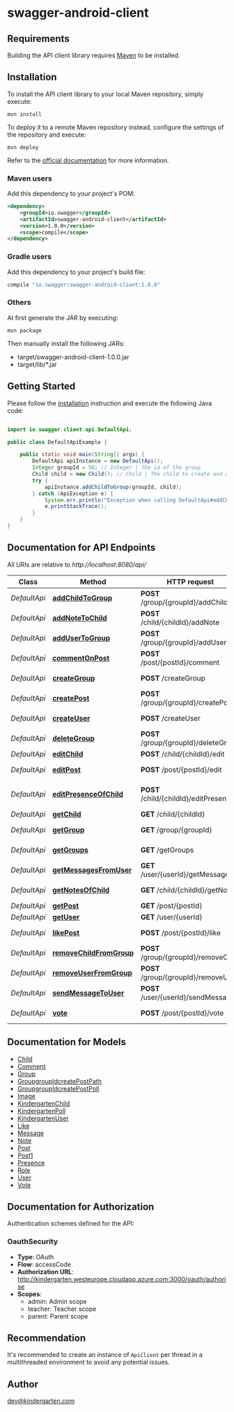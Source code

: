 # swagger-android-client

## Requirements

Building the API client library requires [Maven](https://maven.apache.org/) to be installed.

## Installation

To install the API client library to your local Maven repository, simply execute:

```shell
mvn install
```

To deploy it to a remote Maven repository instead, configure the settings of the repository and execute:

```shell
mvn deploy
```

Refer to the [official documentation](https://maven.apache.org/plugins/maven-deploy-plugin/usage.html) for more information.

### Maven users

Add this dependency to your project's POM:

```xml
<dependency>
    <groupId>io.swagger</groupId>
    <artifactId>swagger-android-client</artifactId>
    <version>1.0.0</version>
    <scope>compile</scope>
</dependency>
```

### Gradle users

Add this dependency to your project's build file:

```groovy
compile "io.swagger:swagger-android-client:1.0.0"
```

### Others

At first generate the JAR by executing:

    mvn package

Then manually install the following JARs:

* target/swagger-android-client-1.0.0.jar
* target/lib/*.jar

## Getting Started

Please follow the [installation](#installation) instruction and execute the following Java code:

```java

import io.swagger.client.api.DefaultApi;

public class DefaultApiExample {

    public static void main(String[] args) {
        DefaultApi apiInstance = new DefaultApi();
        Integer groupId = 56; // Integer | The id of the group
        Child child = new Child(); // Child | The child to create and add
        try {
            apiInstance.addChildToGroup(groupId, child);
        } catch (ApiException e) {
            System.err.println("Exception when calling DefaultApi#addChildToGroup");
            e.printStackTrace();
        }
    }
}

```

## Documentation for API Endpoints

All URIs are relative to *http://localhost:8080/api/*

Class | Method | HTTP request | Description
------------ | ------------- | ------------- | -------------
*DefaultApi* | [**addChildToGroup**](docs/DefaultApi.md#addChildToGroup) | **POST** /group/{groupId}/addChild | adds a child
*DefaultApi* | [**addNoteToChild**](docs/DefaultApi.md#addNoteToChild) | **POST** /child/{childId}/addNote | adds a note
*DefaultApi* | [**addUserToGroup**](docs/DefaultApi.md#addUserToGroup) | **POST** /group/{groupId}/addUser | adds a user
*DefaultApi* | [**commentOnPost**](docs/DefaultApi.md#commentOnPost) | **POST** /post/{postId}/comment | makes a comment
*DefaultApi* | [**createGroup**](docs/DefaultApi.md#createGroup) | **POST** /createGroup | create a group
*DefaultApi* | [**createPost**](docs/DefaultApi.md#createPost) | **POST** /group/{groupId}/createPost | create a post
*DefaultApi* | [**createUser**](docs/DefaultApi.md#createUser) | **POST** /createUser | create a user
*DefaultApi* | [**deleteGroup**](docs/DefaultApi.md#deleteGroup) | **POST** /group/{groupId}/deleteGroup | deletes the group
*DefaultApi* | [**editChild**](docs/DefaultApi.md#editChild) | **POST** /child/{childId}/edit | edit a child
*DefaultApi* | [**editPost**](docs/DefaultApi.md#editPost) | **POST** /post/{postId}/edit | edits the post
*DefaultApi* | [**editPresenceOfChild**](docs/DefaultApi.md#editPresenceOfChild) | **POST** /child/{childId}/editPresence | edit a child&#39;s presence
*DefaultApi* | [**getChild**](docs/DefaultApi.md#getChild) | **GET** /child/{childId} | Gets a child
*DefaultApi* | [**getGroup**](docs/DefaultApi.md#getGroup) | **GET** /group/{groupId} | Gets a group
*DefaultApi* | [**getGroups**](docs/DefaultApi.md#getGroups) | **GET** /getGroups | gets the groups
*DefaultApi* | [**getMessagesFromUser**](docs/DefaultApi.md#getMessagesFromUser) | **GET** /user/{userId}/getMessages | get messages
*DefaultApi* | [**getNotesOfChild**](docs/DefaultApi.md#getNotesOfChild) | **GET** /child/{childId}/getNotes | get all notes
*DefaultApi* | [**getPost**](docs/DefaultApi.md#getPost) | **GET** /post/{postId} | Gets a post
*DefaultApi* | [**getUser**](docs/DefaultApi.md#getUser) | **GET** /user/{userId} | Gets a user
*DefaultApi* | [**likePost**](docs/DefaultApi.md#likePost) | **POST** /post/{postId}/like | makes a like
*DefaultApi* | [**removeChildFromGroup**](docs/DefaultApi.md#removeChildFromGroup) | **POST** /group/{groupId}/removeChild | removes a child
*DefaultApi* | [**removeUserFromGroup**](docs/DefaultApi.md#removeUserFromGroup) | **POST** /group/{groupId}/removeUser | removes a user
*DefaultApi* | [**sendMessageToUser**](docs/DefaultApi.md#sendMessageToUser) | **POST** /user/{userId}/sendMessage | send a message
*DefaultApi* | [**vote**](docs/DefaultApi.md#vote) | **POST** /post/{postId}/vote | makes a vote


## Documentation for Models

 - [Child](docs/Child.md)
 - [Comment](docs/Comment.md)
 - [Group](docs/Group.md)
 - [GroupgroupIdcreatePostPath](docs/GroupgroupIdcreatePostPath.md)
 - [GroupgroupIdcreatePostPoll](docs/GroupgroupIdcreatePostPoll.md)
 - [Image](docs/Image.md)
 - [KindergartenChild](docs/KindergartenChild.md)
 - [KindergartenPoll](docs/KindergartenPoll.md)
 - [KindergartenUser](docs/KindergartenUser.md)
 - [Like](docs/Like.md)
 - [Message](docs/Message.md)
 - [Note](docs/Note.md)
 - [Post](docs/Post.md)
 - [Post1](docs/Post1.md)
 - [Presence](docs/Presence.md)
 - [Role](docs/Role.md)
 - [User](docs/User.md)
 - [Vote](docs/Vote.md)


## Documentation for Authorization

Authentication schemes defined for the API:
### OauthSecurity

- **Type**: OAuth
- **Flow**: accessCode
- **Authorization URL**: http://kindergarten.westeurope.cloudapp.azure.com:3000/oauth/authorise
- **Scopes**: 
  - admin: Admin scope
  - teacher: Teacher scope
  - parent: Parent scope


## Recommendation

It's recommended to create an instance of `ApiClient` per thread in a multithreaded environment to avoid any potential issues.

## Author

dev@kindergarten.com

